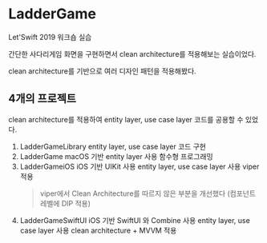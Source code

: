 # LadderGame
Let'Swift 2019 워크숍 실습

간단한 사다리게임 화면을 구현하면서 clean architecture를 적용해보는 실습이었다.

clean architecture를 기반으로 여러 디자인 패턴을 적용해봤다.

## 4개의 프로젝트
clean architecture를 적용하여 entity layer, use case layer 코드를 공용할 수 있었다.
1. LadderGameLibrary
    entity layer, use case layer  코드 구현
2. LadderGame
    macOS 기반
    entity layer 사용
    함수형 프로그래밍
3. LadderGameiOS
    iOS 기반
    UIKit 사용
    entity layer, use case layer 사용
    viper 적용 
    > viper에서 Clean Architecture를 따르지 않은 부분을 개선했다 (컴포넌트 레벨에 DIP 적용)
4. LadderGameSwiftUI
   iOS 기반
   SwiftUI 와 Combine 사용
   entity layer, use case layer 사용
   clean architecture + MVVM  적용
